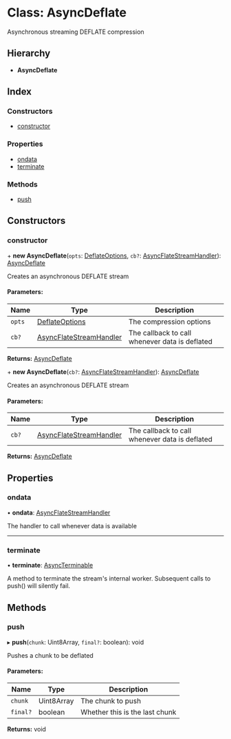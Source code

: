 # Class: AsyncDeflate

Asynchronous streaming DEFLATE compression

## Hierarchy

* **AsyncDeflate**

## Index

### Constructors

* [constructor](asyncdeflate.md#constructor)

### Properties

* [ondata](asyncdeflate.md#ondata)
* [terminate](asyncdeflate.md#terminate)

### Methods

* [push](asyncdeflate.md#push)

## Constructors

### constructor

\+ **new AsyncDeflate**(`opts`: [DeflateOptions](../interfaces/deflateoptions.md), `cb?`: [AsyncFlateStreamHandler](../README.md#asyncflatestreamhandler)): [AsyncDeflate](asyncdeflate.md)

Creates an asynchronous DEFLATE stream

#### Parameters:

Name | Type | Description |
------ | ------ | ------ |
`opts` | [DeflateOptions](../interfaces/deflateoptions.md) | The compression options |
`cb?` | [AsyncFlateStreamHandler](../README.md#asyncflatestreamhandler) | The callback to call whenever data is deflated  |

**Returns:** [AsyncDeflate](asyncdeflate.md)

\+ **new AsyncDeflate**(`cb?`: [AsyncFlateStreamHandler](../README.md#asyncflatestreamhandler)): [AsyncDeflate](asyncdeflate.md)

Creates an asynchronous DEFLATE stream

#### Parameters:

Name | Type | Description |
------ | ------ | ------ |
`cb?` | [AsyncFlateStreamHandler](../README.md#asyncflatestreamhandler) | The callback to call whenever data is deflated  |

**Returns:** [AsyncDeflate](asyncdeflate.md)

## Properties

### ondata

•  **ondata**: [AsyncFlateStreamHandler](../README.md#asyncflatestreamhandler)

The handler to call whenever data is available

___

### terminate

•  **terminate**: [AsyncTerminable](../interfaces/asyncterminable.md)

A method to terminate the stream's internal worker. Subsequent calls to
push() will silently fail.

## Methods

### push

▸ **push**(`chunk`: Uint8Array, `final?`: boolean): void

Pushes a chunk to be deflated

#### Parameters:

Name | Type | Description |
------ | ------ | ------ |
`chunk` | Uint8Array | The chunk to push |
`final?` | boolean | Whether this is the last chunk  |

**Returns:** void
